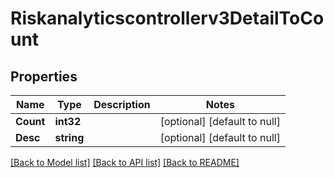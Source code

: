 # Riskanalyticscontrollerv3DetailToCount

## Properties
Name | Type | Description | Notes
------------ | ------------- | ------------- | -------------
**Count** | **int32** |  | [optional] [default to null]
**Desc** | **string** |  | [optional] [default to null]

[[Back to Model list]](../README.md#documentation-for-models) [[Back to API list]](../README.md#documentation-for-api-endpoints) [[Back to README]](../README.md)

